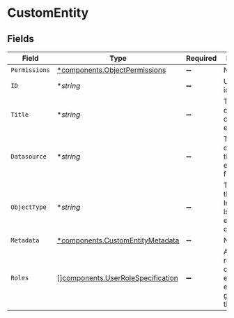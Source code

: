 # CustomEntity


## Fields

| Field                                                                                  | Type                                                                                   | Required                                                                               | Description                                                                            |
| -------------------------------------------------------------------------------------- | -------------------------------------------------------------------------------------- | -------------------------------------------------------------------------------------- | -------------------------------------------------------------------------------------- |
| `Permissions`                                                                          | [*components.ObjectPermissions](../../models/components/objectpermissions.md)          | :heavy_minus_sign:                                                                     | N/A                                                                                    |
| `ID`                                                                                   | **string*                                                                              | :heavy_minus_sign:                                                                     | Unique identifier.                                                                     |
| `Title`                                                                                | **string*                                                                              | :heavy_minus_sign:                                                                     | Title or name of the custom entity.                                                    |
| `Datasource`                                                                           | **string*                                                                              | :heavy_minus_sign:                                                                     | The datasource the custom entity is from.                                              |
| `ObjectType`                                                                           | **string*                                                                              | :heavy_minus_sign:                                                                     | The type of the entity. Interpretation is specific to each datasource                  |
| `Metadata`                                                                             | [*components.CustomEntityMetadata](../../models/components/customentitymetadata.md)    | :heavy_minus_sign:                                                                     | N/A                                                                                    |
| `Roles`                                                                                | [][components.UserRoleSpecification](../../models/components/userrolespecification.md) | :heavy_minus_sign:                                                                     | A list of user roles for the custom entity explicitly granted by the owner.            |